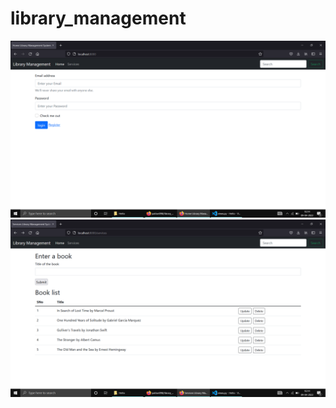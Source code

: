 # library_management
![library_management](https://github.com/pallavi098/library_management/blob/main/Screenshot%20(1545).png?raw=true)
![library_management](https://github.com/pallavi098/library_management/blob/main/Screenshot%20(1544).png?raw=true)
